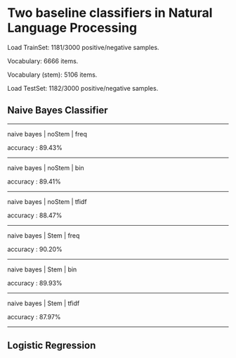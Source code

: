 # Two baseline classifiers in Natural Language Processing

Load TrainSet: 1181/3000 positive/negative samples.

Vocabulary: 6666 items.

Vocabulary (stem): 5106 items.

Load TestSet: 1182/3000 positive/negative samples.

## Naive Bayes Classifier

-------------------------------------------

naive bayes | noStem | freq

accuracy : 89.43%

-------------------------------------------

naive bayes | noStem | bin

accuracy : 89.41%

-------------------------------------------

naive bayes | noStem | tfidf

accuracy : 88.47%

-------------------------------------------

naive bayes | Stem | freq

accuracy : 90.20%

-------------------------------------------

naive bayes | Stem | bin

accuracy : 89.93%

-------------------------------------------

naive bayes | Stem | tfidf

accuracy : 87.97%

-------------------------------------------

## Logistic Regression
